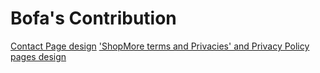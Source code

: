 # Bofa's Contribution

[Contact Page design](https://github.com/zuri-training/price_compare_team_23/issues/4)
['ShopMore terms and Privacies' and Privacy Policy pages design](https://github.com/zuri-training/price_compare_team_23/issues/59)
